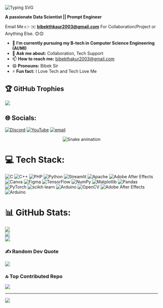 <p align="left">
  <img src="https://readme-typing-svg.herokuapp.com?font=Fira+Code&size=28&duration=1000&pause=1000&center=true&vCenter=true&color=00C9A7&width=435&lines=%F0%9F%92%AB+Hi+%F0%9F%91%8B%2C+I'm+Bibek+Thakur" alt="Typing SVG" />
</p>


**A passionate Data Scientist || Prompt Engineer**

Email Me 👉 ✉️ **bibekthkaur2003@gmail.com** For Collaboration/Project or Anything Else. 😊😊

- 🔭 **I’m currently pursuing my B-tech in Computer Science Engineering (AI/Ml)** 
- 💬 **Ask me about:** Collaboration, Tech Support
- 📫 **How to reach me:** bibekthakur2003@gmail.com
- 😄 **Pronouns:** Bibek Sir
- ⚡ **Fun fact:** I Love Tech and Tech Love Me
  
## 🏆 GitHub Trophies
![](https://github-profile-trophy.vercel.app/?username=alamimran613&theme=radical&no-frame=false&no-bg=false&margin-w=4)

## 🌐 Socials:
[![Discord](https://img.shields.io/badge/Discord-%237289DA.svg?logo=discord&logoColor=white)](https://discord.gg/https://discord.gg/3efH8hnf) [![YouTube](https://img.shields.io/badge/YouTube-%23FF0000.svg?logo=YouTube&logoColor=white)](https://youtube.com/@@latest_techz) [![email](https://img.shields.io/badge/Email-D14836?logo=gmail&logoColor=white)](mailto:bibekthakur2003@gmail.com) 

<!-- Snake Game Repo View -->

<div align="center">
  <img src="https://profile-readme-generator.com/assets/snake.svg" alt="Snake animation" />
</div>

# 💻 Tech Stack:
![C](https://img.shields.io/badge/c-%2300599C.svg?style=for-the-badge&logo=c&logoColor=white) ![C++](https://img.shields.io/badge/c++-%2300599C.svg?style=for-the-badge&logo=c%2B%2B&logoColor=white) ![PHP](https://img.shields.io/badge/php-%23777BB4.svg?style=for-the-badge&logo=php&logoColor=white) ![Python](https://img.shields.io/badge/python-3670A0?style=for-the-badge&logo=python&logoColor=ffdd54) ![Streamlit](https://img.shields.io/badge/Streamlit-%23FE4B4B.svg?style=for-the-badge&logo=streamlit&logoColor=white) ![Apache](https://img.shields.io/badge/apache-%23D42029.svg?style=for-the-badge&logo=apache&logoColor=white) ![Adobe After Effects](https://img.shields.io/badge/Adobe%20After%20Effects-9999FF.svg?style=for-the-badge&logo=Adobe%20After%20Effects&logoColor=white) ![Canva](https://img.shields.io/badge/Canva-%2300C4CC.svg?style=for-the-badge&logo=Canva&logoColor=white) ![Figma](https://img.shields.io/badge/figma-%23F24E1E.svg?style=for-the-badge&logo=figma&logoColor=white) ![TensorFlow](https://img.shields.io/badge/TensorFlow-%23FF6F00.svg?style=for-the-badge&logo=TensorFlow&logoColor=white) ![NumPy](https://img.shields.io/badge/numpy-%23013243.svg?style=for-the-badge&logo=numpy&logoColor=white) ![Matplotlib](https://img.shields.io/badge/Matplotlib-%23ffffff.svg?style=for-the-badge&logo=Matplotlib&logoColor=black) ![Pandas](https://img.shields.io/badge/pandas-%23150458.svg?style=for-the-badge&logo=pandas&logoColor=white) ![PyTorch](https://img.shields.io/badge/PyTorch-%23EE4C2C.svg?style=for-the-badge&logo=PyTorch&logoColor=white) ![scikit-learn](https://img.shields.io/badge/scikit--learn-%23F7931E.svg?style=for-the-badge&logo=scikit-learn&logoColor=white) ![Arduino](https://img.shields.io/badge/-Arduino-00979D?style=for-the-badge&logo=Arduino&logoColor=white) ![OpenCV](https://img.shields.io/badge/opencv-%23white.svg?style=for-the-badge&logo=opencv&logoColor=white) ![Adobe After Effects](https://img.shields.io/badge/Adobe%20After%20Effects-9999FF.svg?style=for-the-badge&logo=Adobe%20After%20Effects&logoColor=white) ![Arduino](https://img.shields.io/badge/-Arduino-00979D?style=for-the-badge&logo=Arduino&logoColor=white)
# 📊 GitHub Stats:
![](https://github-readme-stats.vercel.app/api?username=bibek20003&theme=dark&hide_border=false&include_all_commits=true&count_private=false)<br/>
![](https://nirzak-streak-stats.vercel.app/?user=bibek20003&theme=dark&hide_border=false)<br/>
![](https://github-readme-stats.vercel.app/api/top-langs/?username=bibek20003&theme=dark&hide_border=false&include_all_commits=true&count_private=false&layout=compact)

### ✍️ Random Dev Quote
![](https://quotes-github-readme.vercel.app/api?type=horizontal&theme=radical)

### 🔝 Top Contributed Repo
![](https://github-contributor-stats.vercel.app/api?username=bibek20003&limit=5&theme=dark&combine_all_yearly_contributions=true)

---
[![](https://visitcount.itsvg.in/api?id=bibek20003&icon=0&color=0)](https://visitcount.itsvg.in)

<!-- Proudly created with GPRM ( https://gprm.itsvg.in ) -->
